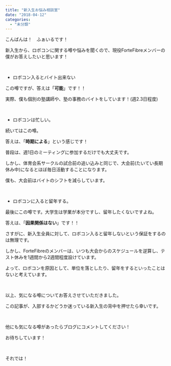 ```yaml
---
title: "新入生お悩み相談室"
date: "2018-04-12"
categories: 
  - "未分類"
---
```


こんばんは！　ふぁいるです！

新入生から、ロボコンに関する噂や悩みを聞くので、現役ForteFibreメンバーの僕がお答えしたいと思います！

 

- ロボコン入るとバイト出来ない

この噂ですが、答えは「**可能**」です！！

実際、僕も個別の塾講師や、塾の事務のバイトをしています！(週2.3日程度)

 

- ロボコンは忙しい。

続いてはこの噂。

答えは、「**時期による**」という感じです！

普段は、週1日のミーティングに参加するだけでも大丈夫です。

しかし、体育会系サークルの試合前の追い込みと同じで、大会前(たいてい長期休み中)になるとほぼ毎日活動することになります。

僕も、大会前はバイトのシフトを減らしています。

 

- ロボコンに入ると留年する。

最後にこの噂です。大学生は学業が本分ですし、留年したくないですよね。

答えは、「**因果関係はない**」です！！

さすがに、新入生全員に対して、ロボコン入ると留年しないという保証をするのは無理です。

しかし、ForteFibreのメンバーは、いつも大会からのスケジュールを逆算し、テスト休みを1週間から2週間程度設けています。

よって、ロボコンを原因として、単位を落としたり、留年をするといったことはないと考えています。

 

以上、気になる噂についてお答えさせていただきました。

この記事が、入部するかどうか迷っている新入生の背中を押せたら幸いです。

 

他にも気になる噂があったらブログにコメントしてください！

お待ちしています！

 

それでは！
